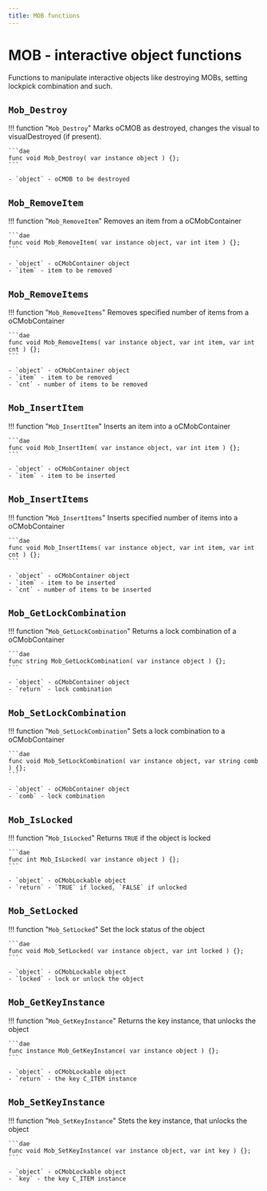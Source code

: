 ```yaml
---
title: MOB functions
---
```

# MOB - interactive object functions
Functions to manipulate interactive objects like destroying MOBs, setting lockpick combination and such.

## `Mob_Destroy`
!!! function "`Mob_Destroy`"
    Marks oCMOB as destroyed, changes the visual to visualDestroyed (if present).

    ```dae
    func void Mob_Destroy( var instance object ) {};
    ```

    - `object` - oCMOB to be destroyed

## `Mob_RemoveItem`
!!! function "`Mob_RemoveItem`"
    Removes an item from a oCMobContainer

    ```dae
    func void Mob_RemoveItem( var instance object, var int item ) {};
    ```

    - `object` - oCMobContainer object
    - `item` - item to be removed

## `Mob_RemoveItems`
!!! function "`Mob_RemoveItems`"
    Removes specified number of items from a oCMobContainer

    ```dae
    func void Mob_RemoveItems( var instance object, var int item, var int cnt ) {};
    ```

    - `object` - oCMobContainer object
    - `item` - item to be removed
    - `cnt` - number of items to be removed

## `Mob_InsertItem`
!!! function "`Mob_InsertItem`"
    Inserts an item into a oCMobContainer

    ```dae
    func void Mob_InsertItem( var instance object, var int item ) {};
    ```

    - `object` - oCMobContainer object
    - `item` - item to be inserted

## `Mob_InsertItems`
!!! function "`Mob_InsertItems`"
    Inserts specified number of items into a oCMobContainer

    ```dae
    func void Mob_InsertItems( var instance object, var int item, var int cnt ) {};
    ```

    - `object` - oCMobContainer object
    - `item` - item to be inserted
    - `cnt` - number of items to be inserted

## `Mob_GetLockCombination`
!!! function "`Mob_GetLockCombination`"
    Returns a lock combination of a oCMobContainer

    ```dae
    func string Mob_GetLockCombination( var instance object ) {};
    ```

    - `object` - oCMobContainer object
    - `return` - lock combination

## `Mob_SetLockCombination`
!!! function "`Mob_SetLockCombination`"
    Sets a lock combination to a oCMobContainer

    ```dae
    func void Mob_SetLockCombination( var instance object, var string comb ) {};
    ```

    - `object` - oCMobContainer object
    - `comb` - lock combination

## `Mob_IsLocked`
!!! function "`Mob_IsLocked`"
    Returns `TRUE` if the object is locked

    ```dae
    func int Mob_IsLocked( var instance object ) {};
    ```

    - `object` - oCMobLockable object
    - `return` - `TRUE` if locked, `FALSE` if unlocked

## `Mob_SetLocked`
!!! function "`Mob_SetLocked`"
    Set the lock status of the object

    ```dae
    func void Mob_SetLocked( var instance object, var int locked ) {};
    ```

    - `object` - oCMobLockable object
    - `locked` - lock or unlock the object

## `Mob_GetKeyInstance`
!!! function "`Mob_GetKeyInstance`"
    Returns the key instance, that unlocks the object

    ```dae
    func instance Mob_GetKeyInstance( var instance object ) {};
    ```

    - `object` - oCMobLockable object
    - `return` - the key C_ITEM instance

## `Mob_SetKeyInstance`
!!! function "`Mob_SetKeyInstance`"
    Stets the key instance, that unlocks the object

    ```dae
    func void Mob_SetKeyInstance( var instance object, var int key ) {};
    ```

    - `object` - oCMobLockable object
    - `key` - the key C_ITEM instance
